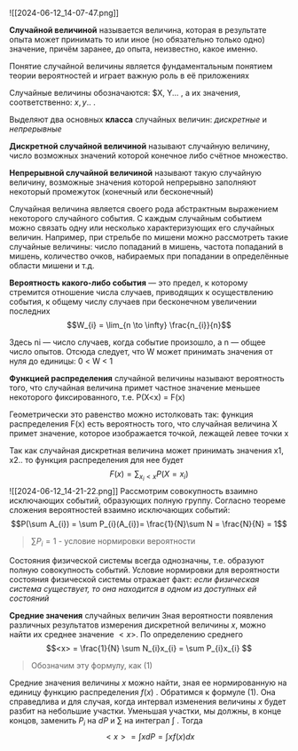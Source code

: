 ![[2024-06-12_14-07-47.png]]

**Случайной величиной** называется величина, которая в результате опыта может принимать то или иное (но обязательно только одно) значение, причём заранее, до опыта, неизвестно, какое именно.

Понятие случайной величины является фундаментальным понятием теории вероятностей и играет важную роль в её приложениях

Случайные величины обозначаются: $X, Y... , а их значения, соответственно: $x, y..$ .

Выделяют два основных **класса** случайных величин: *дискретные* и *непрерывные*

**Дискретной случайной величиной** называют случайную величину, число возможных значений которой конечное либо счётное множество.

**Непрерывной случайной величиной** называют такую случайную величину, возможные значения которой непрерывно заполняют некоторый промежуток (конечный или бесконечный)

Случайная величина является своего рода абстрактным выражением некоторого случайного события. С каждым случайным событием можно связать одну или несколько характеризующих его случайных величин. Например, при стрельбе по мишени можно рассмотреть такие случайные величины: число попаданий в мишень, частота попаданий в мишень, количество очков, набираемых при попадании в определённые области мишени и т.д.

**Вероятность какого-либо события** — это предел, к которому стремится отношение числа случаев, приводящих к осуществлению события, к общему числу случаев при бесконечном увеличении последних
$$W_{i} = \lim_{n \to \infty} \frac{n_{i}}{n}$$

Здесь ni — число случаев, когда событие произошло, а n — общее число опытов. Отсюда следует, что W может принимать значения от нуля до единицы: 0 < W < 1

**Функцией распределения** случайной величины называют вероятность того, что случайная величина примет частное значение меньшее некоторого фиксированного, т.е. P(X<x) = F(x)

Геометрически это равенство можно истолковать так: функция распределения F(x) есть вероятность того, что случайная величина X примет значение, которое изображается точкой, лежащей левее точки x

Так как случайная дискретная величина может принимать значения x1, x2.. то функция распределения для нее будет
$$F(x) = \sum_{x_{i} < x}P(X = x_{i})$$
![[2024-06-12_14-21-22.png]]
Рассмотрим совокупность взаимно исключающих событий, образующих полную группу. Согласно теореме сложения вероятностей взаимно исключающих событий:
$$P(\sum A_{i}) = \sum P_{i}(A_{i})= \frac{1}{N}\sum N = \frac{N}{N} = 1$$
>$\sum P_{i} = 1$ - условие нормировки вероятности

Состояния физической системы всегда однозначны, т.е. образуют полную совокупность событий. Условие нормировки для вероятности состояния физической системы отражает факт: *если физическая система существует, то она находится в одном из доступных ей состояний*

**Средние значения** случайных величин Зная вероятности появления различных результатов измерения дискретной величины $x$, можно найти их среднее значение $<x>$. По определению среднего
$$<x> = \frac{1}{N} \sum N_{i}x_{i} = \sum P_{i}x_{i}  $$
>Обозначим эту формулу, как (1)

Средние значения величины $x$ можно найти, зная ее нормированную на единицу функцию распределения $f(x)$ . Обратимся к формуле (1). Она справедлива и для случая, когда интервал изменения величины $x$ будет разбит на небольшие участки. Уменьшая участки, мы должны, в конце концов, заменить $P_{i}$ на $dP$ и $\sum$ на интеграл $\int$ . Тогда
$$<x> = \int xdP = \int xf(x)dx$$
